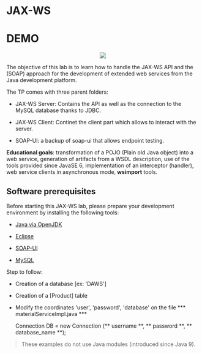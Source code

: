 
# JAX-WS

# DEMO
<p align="center">
    <img src="https://i.ibb.co/7CWmFn4/jax.gif" />
</p>


The objective of this lab is to learn how to handle the JAX-WS API and the (SOAP) approach for the development of extended web services from the Java development platform.

The TP comes with three parent folders:

- JAX-WS Server: Contains the API as well as the connection to the MySQL database thanks to JDBC.

- JAX-WS Client: Continet the client part which allows to interact with the server.

- SOAP-UI: a backup of soap-ui that allows endpoint testing.

**Educational goals**: transformation of a POJO (Plain old Java object) into a web service, generation of artifacts from a WSDL description, use of the tools provided since JavaSE 6, implementation of an interceptor (handler), web service clients in asynchronous mode, **wsimport** tools.

  

## Software prerequisites

  

Before starting this JAX-WS lab, please prepare your development environment by installing the following tools:
  

*  [Java via OpenJDK](https://jdk.java.net/  "Java 8+")

*  [Eclipse](https://www.eclipse.org/  "Eclipse")

*  [SOAP-UI](http://www.soapui.org/  "SOAP-UI")

*  [MySQL](https://www.google.com/search?q=mysql-connector-java-5.1.18-bin.jar&oq=mysql&aqs=chrome.1.69i57j69i59l3j69i60j69i65l2j69i60.2487j0j1&sourceid=chrome&ie=UTF-8  "MySQL-connector")

  

Step to follow:

  

* Creation of a database [ex: 'DAWS']

* Creation of a [Product] table

* Modify the coordinates 'user', 'password', 'database' on the file *** materialServiceImpl.java ***

     Connection DB = new Connection (** username **, ** password **, ** database_name **);

  
  

> These examples do not use Java modules (introduced since Java 9).